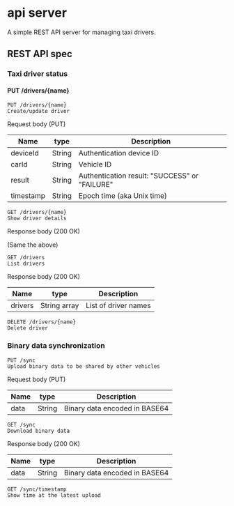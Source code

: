 # api server

A simple REST API server for managing taxi drivers.

## REST API spec

### Taxi driver status

#### PUT /drivers/{name}
```
PUT /drivers/{name}
Create/update driver
```
Request body (PUT)

|Name        |type   |Description                                   |
|------------|-------|----------------------------------------------|
|deviceId    |String |Authentication device ID                      |
|carId       |String |Vehicle ID                                    |
|result      |String |Authentication result: "SUCCESS" or "FAILURE" |
|timestamp   |String |Epoch time (aka Unix time)                    |

```
GET /drivers/{name}
Show driver details
```
Response body (200 OK)

(Same the above)

```
GET /drivers
List drivers
```
Response body (200 OK)

|Name        |type         |Description                                   |
|------------|-------------|----------------------------------------------|
|drivers     |String array |List of driver names                          |

```
DELETE /drivers/{name}
Delete driver
```

### Binary data synchronization

```
PUT /sync
Upload binary data to be shared by other vehicles
```
Request body (PUT)

|Name        |type   |Description                                   |
|------------|-------|----------------------------------------------|
|data        |String |Binary data encoded in BASE64                 |

```
GET /sync
Download binary data
```
Response body (200 OK)

|Name        |type   |Description                                   |
|------------|-------|----------------------------------------------|
|data        |String |Binary data encoded in BASE64                 |

```
GET /sync/timestamp
Show time at the latest upload
```
